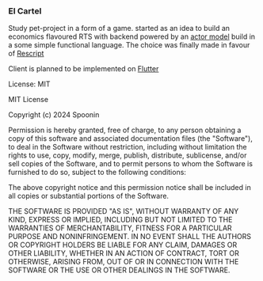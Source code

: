 ### El Cartel ###
Study pet-project in a form of a game.
started as an idea to build an economics flavoured RTS with backend powered by an [actor model](https://en.wikipedia.org/wiki/Actor_model) build in a some simple functional language.
The choice was finally made in favour of [Rescript](https://rescript-lang.org/)

Client is planned to be implemented on [Flutter](https://flutter.dev/)


License: MIT

MIT License

Copyright (c) 2024 Spoonin

Permission is hereby granted, free of charge, to any person obtaining a copy
of this software and associated documentation files (the "Software"), to deal
in the Software without restriction, including without limitation the rights
to use, copy, modify, merge, publish, distribute, sublicense, and/or sell
copies of the Software, and to permit persons to whom the Software is
furnished to do so, subject to the following conditions:

The above copyright notice and this permission notice shall be included in all
copies or substantial portions of the Software.

THE SOFTWARE IS PROVIDED "AS IS", WITHOUT WARRANTY OF ANY KIND, EXPRESS OR
IMPLIED, INCLUDING BUT NOT LIMITED TO THE WARRANTIES OF MERCHANTABILITY,
FITNESS FOR A PARTICULAR PURPOSE AND NONINFRINGEMENT. IN NO EVENT SHALL THE
AUTHORS OR COPYRIGHT HOLDERS BE LIABLE FOR ANY CLAIM, DAMAGES OR OTHER
LIABILITY, WHETHER IN AN ACTION OF CONTRACT, TORT OR OTHERWISE, ARISING FROM,
OUT OF OR IN CONNECTION WITH THE SOFTWARE OR THE USE OR OTHER DEALINGS IN THE
SOFTWARE.
